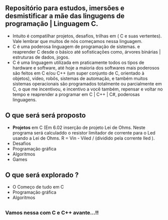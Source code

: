 ## Repositório para estudos, imersões e desmistificar a mãe das lingugens de programação | Linguagem C. 
 - Intuito é compatilhar projetos, desafios, trilhas em ( C e suas vertentes). Vale lembrar que muitos de nós começamos nessa linguagem. 
 - C é uma poderosa linguagem de programação de sistemas. e reaprender C desde o básico até sofisticações como, árvores binárias | estruturas de dados, jogos.
 - C  é uma linguagem utilizada em praticamente todos os tipos de hardware e software, até hoje a maioria dos softwares mais poderosos são feitos em C e/ou C++ (um super conjunto de C, orientado à objetos), vídeo, robôs, sistemas de automação, e também muitos sistemas operacionais são programados totalmente ou parcialmente em C, o que me incentivou, e incentivo a você também, repensar e voltar no tempo e reaprender a programar em C | C++ | C#, poderosas linguagens.
 
## O que será será proposto
-  **Projetos** em C (Em 6.02 inserção de projeto Lei de Ohms. Neste programa será calculaddo o resistor limitador de corrente para o Led usando a Lei de Ohms. R = Vin - Viled / (dividido pela corrente Iled ).
-  Desafios 
- Programação gráfica
- Algoritmos
- Games
## O que será explorado ?
- O Começo de tudo em C 
- Programação gráfica
- Algoritmos

## 
### Vamos nessa com C e C++ avante...!!
#
